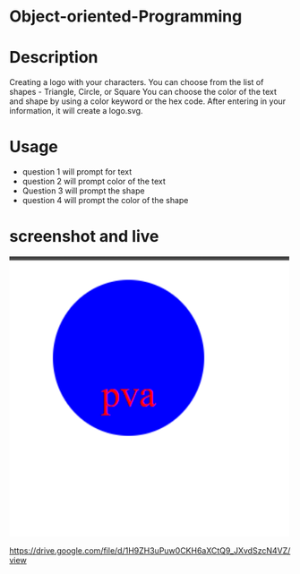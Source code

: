 # Object-oriented-Programming

# Description
Creating a logo with your characters. You can choose from the list of shapes - Triangle, Circle, or Square
You can choose the color of the text and shape by using a color keyword or the hex code. 
After entering in your information, it will create a logo.svg.

# Usage
- question 1 will prompt for text
- question 2 will prompt color of the text
- Question 3 will prompt the shape
- question 4 will prompt the color of the shape

# screenshot and live
<img src="screenshot.png" width="500" height="500"> 

https://drive.google.com/file/d/1H9ZH3uPuw0CKH6aXCtQ9_JXvdSzcN4VZ/view
